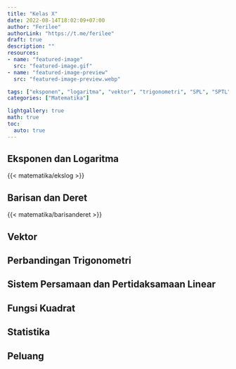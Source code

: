 ```yaml
---
title: "Kelas X"
date: 2022-08-14T18:02:09+07:00
author: "Ferilee"
authorLink: "https://t.me/ferilee"
draft: true
description: ""
resources:
- name: "featured-image"
  src: "featured-image.gif"
- name: "featured-image-preview"
  src: "featured-image-preview.webp"

tags: ["eksponen", "logaritma", "vektor", "trigonometri", "SPL", "SPTL", "fungsi kuadrat", "statistika", "peluang"]
categories: ["Matematika"]

lightgallery: true
math: true
toc:
  auto: true
---
```

## Eksponen dan Logaritma
{{< matematika/ekslog >}}

## Barisan dan Deret
{{< matematika/barisanderet >}}

## Vektor


## Perbandingan Trigonometri


## Sistem Persamaan dan Pertidaksamaan Linear


## Fungsi Kuadrat


## Statistika


## Peluang
